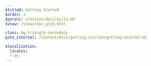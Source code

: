 ```yaml
---
$title@: Getting Started
$order: 1
$parent: /content/docs/build.md
$view: /views/doc_grid.html

class: bg-triangle-secondary
goto_internal: /content/docs/getting_started/getting-started.md

$localization:
  locales:
  - en
---
```

